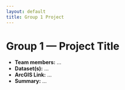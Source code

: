 ```yaml
---
layout: default
title: Group 1 Project
---
```


# Group 1 — Project Title

- **Team members:** …
- **Dataset(s):** …
- **ArcGIS Link:** …
- **Summary:** …

